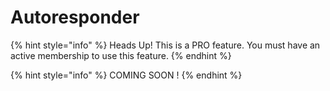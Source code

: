 # Autoresponder

{% hint style="info" %}
Heads Up! This is a PRO feature. You must have an active membership to use this feature.
{% endhint %}

{% hint style="info" %}
COMING SOON !
{% endhint %}

